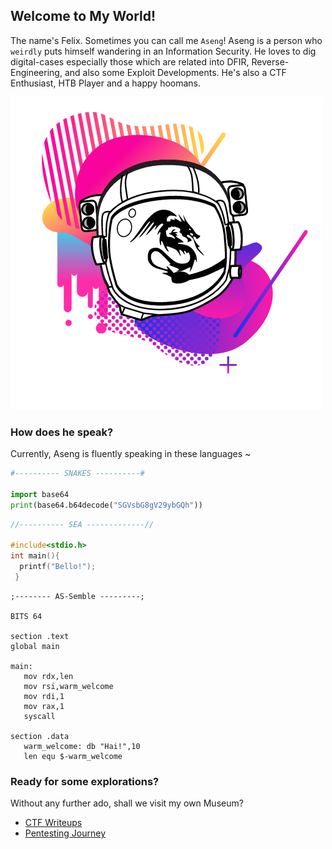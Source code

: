 ## Welcome to My World!

The name's Felix. Sometimes you can call me `Aseng`!
Aseng is a person who `weirdly` puts himself wandering in an Information Security. He loves to dig digital-cases especially those which are related into DFIR, Reverse-Engineering, and also some Exploit Developments.
He's also a CTF Enthusiast, HTB Player and a happy hoomans.

<img src="images/astronaut.png" />

### How does he speak?

Currently, Aseng is fluently speaking in these languages ~
```python
#---------- SNAKES ----------#

import base64
print(base64.b64decode("SGVsbG8gV29ybGQh"))
```
```C
//---------- SEA -------------//

#include<stdio.h>
int main(){
  printf("Bello!");
 }
``` 
 ```assembly
 ;-------- AS-Semble ---------;
 
 BITS 64
 
 section .text
 global main
 
 main:
    mov rdx,len
    mov rsi,warm_welcome
    mov rdi,1
    mov rax,1
    syscall
 
 section .data
    warm_welcome: db "Hai!",10
    len equ $-warm_welcome
 
```


### Ready for some explorations?

Without any further ado, shall we visit my own Museum?

* [CTF Writeups](writeups/test.md)
* [Pentesting Journey](Pentesting_Journey/test.md)
